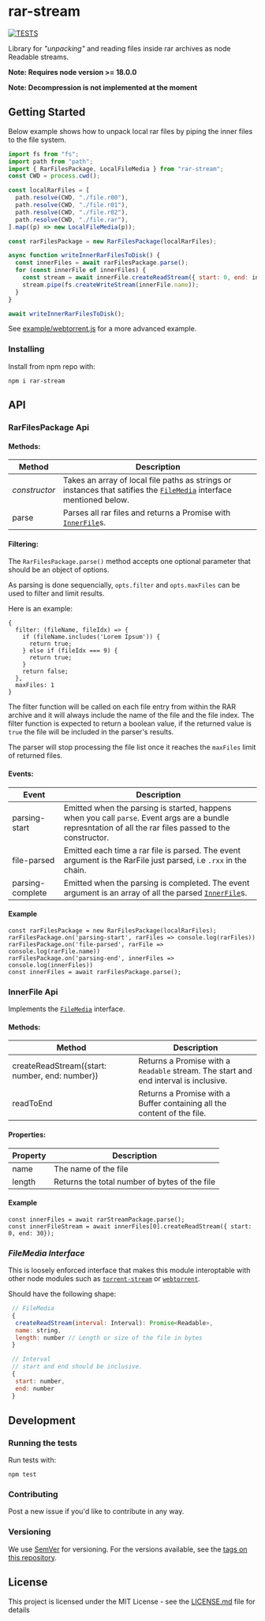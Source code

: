 # rar-stream

[![TESTS](https://github.com/1313/rar-stream/actions/workflows/test.yml/badge.svg)](https://github.com/1313/rar-stream/actions/workflows/test.yml)

Library for _"unpacking"_ and reading files inside rar archives as node Readable streams.

**Note: Requires node version >= 18.0.0**

**Note: Decompression is not implemented at the moment**

## Getting Started

Below example shows how to unpack local rar files by piping the inner files to the file system.

```javascript
import fs from "fs";
import path from "path";
import { RarFilesPackage, LocalFileMedia } from "rar-stream";
const CWD = process.cwd();

const localRarFiles = [
  path.resolve(CWD, "./file.r00"),
  path.resolve(CWD, "./file.r01"),
  path.resolve(CWD, "./file.r02"),
  path.resolve(CWD, "./file.rar"),
].map((p) => new LocalFileMedia(p));

const rarFilesPackage = new RarFilesPackage(localRarFiles);

async function writeInnerRarFilesToDisk() {
  const innerFiles = await rarFilesPackage.parse();
  for (const innerFile of innerFiles) {
    const stream = await innerFile.createReadStream({ start: 0, end: innerFile.length - 1 })
    stream.pipe(fs.createWriteStream(innerFile.name));
  }
}

await writeInnerRarFilesToDisk();
```

See [example/webtorrent.js](example/webtorrent.js) for a more advanced example.

### Installing

Install from npm repo with:

```
npm i rar-stream
```

## API

### RarFilesPackage Api

#### Methods:

| Method        | Description                                                                                                                                 |
| ------------- | ------------------------------------------------------------------------------------------------------------------------------------------- |
| _constructor_ | Takes an array of local file paths as strings or instances that satifies the [`FileMedia`](#filemedia-interface) interface mentioned below. |
| parse         | Parses all rar files and returns a Promise with [`InnerFile`](#innerfile-api)s.                                                             |

#### Filtering:

The `RarFilesPackage.parse()` method accepts one optional parameter that should be an object of options.

As parsing is done sequencially, `opts.filter` and `opts.maxFiles` can be used to filter and limit results.

Here is an example:
```
{
  filter: (fileName, fileIdx) => {
    if (fileName.includes('Lorem Ipsum')) {
      return true;
    } else if (fileIdx === 9) {
      return true;
    }
    return false;
  },
  maxFiles: 1
}
```

The filter function will be called on each file entry from within the RAR archive and it will always include the name of the file and the file index. The filter function is expected to return a boolean value, if the returned value is `true` the file will be included in the parser's results.

The parser will stop processing the file list once it reaches the `maxFiles` limit of returned files.

#### Events:

| Event            | Description                                                                                                                                               |
| ---------------- | --------------------------------------------------------------------------------------------------------------------------------------------------------- |
| parsing-start    | Emitted when the parsing is started, happens when you call `parse`. Event args are a bundle represntation of all the rar files passed to the constructor. |
| file-parsed      | Emitted each time a rar file is parsed. The event argument is the RarFile just parsed, i.e `.rxx` in the chain.                                           |
| parsing-complete | Emitted when the parsing is completed. The event argument is an array of all the parsed [`InnerFile`](#innerfile-api)s.                                   |

#### Example

```
const rarFilesPackage = new RarFilesPackage(localRarFiles);
rarFilesPackage.on('parsing-start', rarFiles => console.log(rarFiles))
rarFilesPackage.on('file-parsed', rarFile => console.log(rarFile.name))
rarFilesPackage.on('parsing-end', innerFiles => console.log(innerFiles))
const innerFiles = await rarFilesPackage.parse();
```

### InnerFile Api

Implements the [`FileMedia`](#filemedia-interface) interface.

#### Methods:

| Method                                         | Description                                                                          |
| ---------------------------------------------- | ------------------------------------------------------------------------------------ |
| createReadStream({start: number, end: number}) | Returns a Promise with a `Readable` stream. The start and end interval is inclusive. |
| readToEnd                                      | Returns a Promise with a Buffer containing all the content of the file.              |

#### Properties:

| Property | Description                                   |
| -------- | --------------------------------------------- |
| name     | The name of the file                          |
| length   | Returns the total number of bytes of the file |

#### Example

```
const innerFiles = await rarStreamPackage.parse();
const innerFileStream = await innerFiles[0].createReadStream({ start: 0, end: 30});
```

### _FileMedia Interface_

This is loosely enforced interface that makes this module interoptable with other node modules such as [`torrent-stream`](https://www.npmjs.com/package/torrent-stream) or [`webtorrent`](https://www.npmjs.com/package/webtorrent).

Should have the following shape:

```javascript
 // FileMedia
 {
  createReadStream(interval: Interval): Promise<Readable>,
  name: string,
  length: number // Length or size of the file in bytes
 }

 // Interval
 // start and end should be inclusive.
 {
  start: number,
  end: number
 }
```

## Development

### Running the tests

Run tests with:

```
npm test
```

### Contributing

Post a new issue if you'd like to contribute in any way.

### Versioning

We use [SemVer](http://semver.org/) for versioning. For the versions available, see the [tags on this repository](https://github.com/1313/rar-stream/tags).

## License

This project is licensed under the MIT License - see the [LICENSE.md](LICENSE.md) file for details
